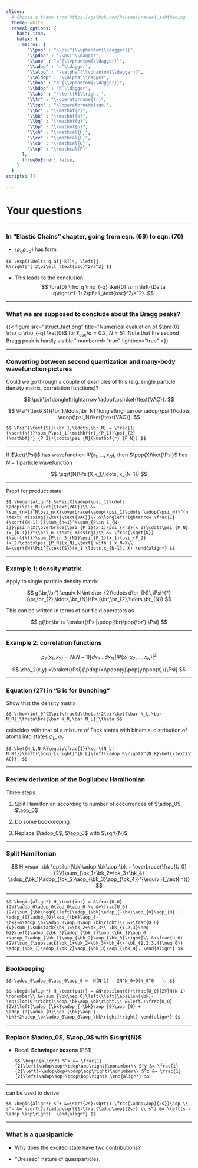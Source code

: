 ```yaml
---
slides:
  # Choose a theme from https://github.com/hakimel/reveal.js#theming
  theme: white
  reveal_options: {
    hash: true,
    katex: {
      macros: {
        "\\pop" : "\\psi^{\\vphantom{\\dagger}}",
        "\\pdop" : "\\psi^\\dagger",
        "\\aop" : "a^{\\vphantom{\\dagger}}",
        "\\adop" : "a^\\dagger",
        "\\alop" : "\\alpha^{\\vphantom{\\dagger}}",
        "\\aldop" : "\\alpha^\\dagger",
        "\\bop" : "b^{\\vphantom{\\dagger}}",
        "\\bdop" : "b^\\dagger",
        "\\abs" : "\\left|#1\\right|",
        "\\tr" : "\\operatorname{tr}",
        "\\sgn" : "\\operatorname{sgn}",
        "\\br" : "\\mathbf{r}",
        "\\bk" : "\\mathbf{k}",
        "\\bq" : "\\mathbf{q}",
        "\\bp" : "\\mathbf{p}",
        "\\ch" : "\\mathcal{H}",
        "\\ce" : "\\mathcal{E}",
        "\\co" : "\\mathcal{O}",
        "\\cp" : "\\mathcal{P}"
      },
      throwOnError: false,
    }
  }  
scripts: []

---
```


# Your questions 


---

### In “Elastic Chains” chapter, going from eqn. (69) to eqn. (70)


- $\langle\rho_q \rho_{-q}\rangle$ has form

`$$
\exp(i\Delta q a[j-k])\, \left|j-k\right|^{-2\pi\ell_\text{osc}^2/a^2}
$$`


- This leads to the conclusion
$$
\bra{0} \rho_q \rho_{-q} \ket{0} \sim \left(\Delta q\right)^{-1+2\pi\ell_\text{osc}^2/a^2}.
$$

---

### What we are supposed to conclude about the Bragg peaks?

{{< figure src="struct_fact.png" title="Numerical evaluation of $\bra{0} \rho_q \rho_{-q} \ket{0}$ for $\ell_\text{osc}/a=0.2$, $N=51$. Note that the second Bragg peak is hardly visible." numbered="true" lightbox="true" >}}


---

### Converting between second quantization and many-body wavefunction pictures 

Could we go through a couple of examples of this (e.g. single particle density matrix, correlation functions)?

$$
\psi(\br)\longleftrightarrow \adop(\psi)\ket{\text{VAC}}.
$$

$$
\Psi^{\text{S}}(\br_1,\ldots,\br_N) \longleftrightarrow \adop(\psi_1)\cdots \adop(\psi_N)\ket{\text{VAC}}.
$$

`$$
\Psi^{\text{S}}(\br_1,\ldots,\br_N) = \frac{1}{\sqrt{N!}}\sum_P\psi_1(\mathbf{r}_{P_1})\psi_{2}(\mathbf{r}_{P_2})\cdots\psi_{N}(\mathbf{r}_{P_N})
$$`

---

If $\ket{\Psi}$ has wavefunction $\Psi(x_1,\ldots, x_N)$, then $\pop(X)\ket{\Psi}$ has $N-1$ particle wavefunction

$$
\sqrt{N}\Psi(X,x_1,\ldots, x_{N-1})
$$

---

Proof for product state:

`$$
\begin{align*}
&\Psi(X)\adop(\psi_1)\cdots \adop(\psi_N)\ket{\text{VAC}}\\ &= \sum_{n=1}^N\psi_n(X)\overbrace{\adop(\psi_1)\cdots \adop(\psi_N)}^{n \text{ missing}}\ket{\text{VAC}}\\
&\longleftrightarrow \frac{1}{\sqrt{(N-1)!}}\sum_{n=1}^N\sum_{P\in S_{N-1}}\psi_n(X)\overbrace{\psi_{P_1}(x_1)\psi_{P_2}(x_2)\cdots\psi_{P_N}(x_{N-1})}^{\psi_n \text{ missing}}\\
&= \frac{\sqrt{N}}{\sqrt{N!}}\sum_{P\in S_{N}}\psi_{P_1}(x_1)\psi_{P_2}(x_2)\cdots\psi_{P_N}(x_N),\text{ with } x_N=X\\
&=\sqrt{N}\Psi^{\text{S}}(x_1,\ldots,x_{N-1}, X)
\end{align*}
$$`

---

### Example 1: density matrix

Apply to single particle density matrix

$$
	g(\br,\br') \equiv N \int d\br_{2}\cdots d\br_{N}\,\Psi^{*}(\br,\br_{2},\ldots,\br_{N})\Psi(\br',\br_{2},\ldots,\br_{N})
$$


This can be written in terms of our field operators as

$$
g(\br,\br')= \braket{\Psi|\pdop(\br)\pop(\br')|\Psi}
$$

---

### Example 2: correlation functions

$$
\rho_2(x_1,x_2) = N(N-1) \int dx_3\ldots dx_N \,\left|\Psi(x_1,x_2,\ldots,x_N)\right|^2
$$

$$
\rho_2(x,y) =\braket{\Psi}{\pdop(x)\pdop(y)\pop(y)\pop(x)}{\Psi}
$$

---

### Equation (27) in “B is for Bunching”

Show that the density matrix

`$$
\rho=\int_0^{2\pi}\frac{d\theta}{2\pi}\ket{\bar N_L,\bar N_R}_\theta\bra{\bar N_R,\bar N_L}_\theta
$$`

coincides with that of a mixture of Fock states with binomial distribution of atoms into states $\varphi_{L}$, $\varphi_{r}$

`$$
	\ket{N_L,N_R}\equiv\frac{1}{\sqrt{N_L! N_R!}}\left(\adop_L\right)^{N_L}\left(\adop_R\right)^{N_R}\ket{\text{VAC}}.
$$`

---

### Review derivation of the Bogliubov Hamiltonian 

Three steps

1. Split Hamiltonian according to number of occurrences of $\adop_0$, $\aop_0$

2. Do some bookkeeping 

3. Replace $\adop_0$, $\aop_0$ with $\sqrt{N}$

---

### Split Hamiltonian

$$
H =\sum_\bk \epsilon(\bk)\adop_\bk\aop_\bk + \overbrace{\frac{U_0}{2V}\sum_{\bk_1+\bk_2=\bk_3+\bk_4} \adop_{\bk_1}\adop_{\bk_2}\aop_{\bk_3}\aop_{\bk_4}}^{\equiv H_\text{int}}
$$

---

`$$
\begin{align*}
H_\text{int} = &\frac{U_0}{2V}\adop_0\adop_0\aop_0\aop_0 \\
&+\frac{U_0}{2V}\sum_{\bk\neq0}\left[\adop_{\bk}\adop_{-\bk}\aop_{0}\aop_{0} + \adop_{0}\adop_{0}\aop_{\bk}\aop_{-\bk}+4\adop_\bk\adop_0\aop_0\aop_\bk\right]\\
&+\frac{U_0}{V}\sum_{\substack{\bk_1=\bk_2+\bk_3\\ \bk_{1,2,3}\neq 0}}\left[\adop_{\bk_3}\adop_{\bk_2}\aop_{\bk_1}\aop_0 +\adop_0\adop_{\bk_1}\aop_{\bk_2}\aop_{\bk_3}\right]\\
&+\frac{U_0}{2V}\sum_{\substack{\bk_1+\bk_2=\bk_3+\bk_4\\ \bk_{1,2,3,4}\neq 0}} \adop_{\bk_1}\adop_{\bk_2}\aop_{\bk_3}\aop_{\bk_4}.
\end{align*}
$$`

---

### Bookkeeping

`$$
\adop_0\adop_0\aop_0\aop_0 =  N(N-1) - 2N'N_0+O(N_0^0	).
$$`

`$$
\begin{align*}
H_\text{pair} = &N\epsilon(0)+\frac{U_0}{2V}N(N-1) \nonumber\\
&+\sum_{\bk\neq 0}\left(\left[\epsilon(\bk)-\epsilon(0)\right]\adop_\bk\aop_\bk\right.\\
&\left.+\frac{U_0}{2V}\left[\adop_{\bk}\adop_{-\bk}\aop_{0}\aop_{0} + \adop_{0}\adop_{0}\aop_{\bk}\aop_{-\bk}+2\adop_\bk\adop_0\aop_0\aop_\bk\right]\right)
\end{align*}
$$`

---

### Replace $\adop_0$, $\aop_0$ with $\sqrt{N}$

- Recall __Schwinger bosons__ (PS1)

  `$$
  \begin{align*}
  S^x &= \frac{1}{2}\left(\adop\bop+\bdop\aop\right)\nonumber\\
  S^y &= \frac{i}{2}\left(-\adop\bop+\bdop\aop\right)\nonumber\\
  S^z &= \frac{1}{2}\left(\adop\aop-\bdop\bop\right)
  \end{align*}
  $$`

---

  can be used to derive

`$$
\begin{align*}
s^+ &=\sqrt{2s}\sqrt{1-\frac{\adop\aop}{2s}}\aop \\
s^- &= \sqrt{2s}\adop\sqrt{1-\frac{\adop\aop}{2s}} \\
s^z &= \left(s - \adop \aop\right).
\end{align*}
$$`


---

### What is a quasiparticle

- Why does the excited state have two contributions? 

- "Dressed" nature of quasiparticles.